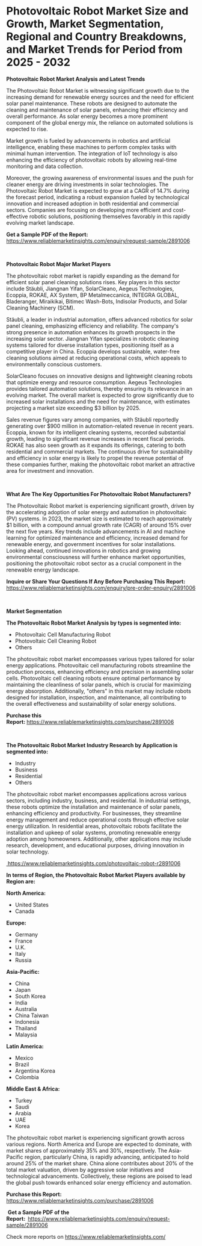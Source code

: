 <p><h1>Photovoltaic Robot Market Size and Growth, Market Segmentation, Regional and Country Breakdowns, and Market Trends for Period from 2025 -  2032</h1></p><p><strong>Photovoltaic Robot Market Analysis and Latest Trends</strong></p>
<p><p>The Photovoltaic Robot Market is witnessing significant growth due to the increasing demand for renewable energy sources and the need for efficient solar panel maintenance. These robots are designed to automate the cleaning and maintenance of solar panels, enhancing their efficiency and overall performance. As solar energy becomes a more prominent component of the global energy mix, the reliance on automated solutions is expected to rise.</p><p>Market growth is fueled by advancements in robotics and artificial intelligence, enabling these machines to perform complex tasks with minimal human intervention. The integration of IoT technology is also enhancing the efficiency of photovoltaic robots by allowing real-time monitoring and data collection. </p><p>Moreover, the growing awareness of environmental issues and the push for cleaner energy are driving investments in solar technologies. The Photovoltaic Robot Market is expected to grow at a CAGR of 14.7% during the forecast period, indicating a robust expansion fueled by technological innovation and increased adoption in both residential and commercial sectors. Companies are focusing on developing more efficient and cost-effective robotic solutions, positioning themselves favorably in this rapidly evolving market landscape.</p></p>
<p><strong>Get a Sample PDF of the Report:&nbsp;</strong> <a href="https://www.reliablemarketinsights.com/enquiry/request-sample/2891006?utm_campaign=2112&utm_medium=2&utm_source=Github&utm_content=ia&utm_term=14032025&utm_id=photovoltaic-robot">https://www.reliablemarketinsights.com/enquiry/request-sample/2891006</a></p>
<p>&nbsp;</p>
<p><strong>Photovoltaic Robot Major Market Players</strong></p>
<p><p>The photovoltaic robot market is rapidly expanding as the demand for efficient solar panel cleaning solutions rises. Key players in this sector include Stäubli, Jiangnan Yifan, SolarCleano, Aegeus Technologies, Ecoppia, ROKAE, AX System, BP Metalmeccanica, INTEGRA GLOBAL, Bladeranger, Miraikikai, Bitimec Wash-Bots, Indisolar Products, and Solar Cleaning Machinery (SCM).</p><p>Stäubli, a leader in industrial automation, offers advanced robotics for solar panel cleaning, emphasizing efficiency and reliability. The company's strong presence in automation enhances its growth prospects in the increasing solar sector. Jiangnan Yifan specializes in robotic cleaning systems tailored for diverse installation types, positioning itself as a competitive player in China. Ecoppia develops sustainable, water-free cleaning solutions aimed at reducing operational costs, which appeals to environmentally conscious customers.</p><p>SolarCleano focuses on innovative designs and lightweight cleaning robots that optimize energy and resource consumption. Aegeus Technologies provides tailored automation solutions, thereby ensuring its relevance in an evolving market. The overall market is expected to grow significantly due to increased solar installations and the need for maintenance, with estimates projecting a market size exceeding $3 billion by 2025.</p><p>Sales revenue figures vary among companies, with Stäubli reportedly generating over $900 million in automation-related revenue in recent years. Ecoppia, known for its intelligent cleaning systems, recorded substantial growth, leading to significant revenue increases in recent fiscal periods. ROKAE has also seen growth as it expands its offerings, catering to both residential and commercial markets. The continuous drive for sustainability and efficiency in solar energy is likely to propel the revenue potential of these companies further, making the photovoltaic robot market an attractive area for investment and innovation.</p></p>
<p>&nbsp;</p>
<p><strong>What Are The Key Opportunities For Photovoltaic Robot Manufacturers?</strong></p>
<p><p>The Photovoltaic Robot market is experiencing significant growth, driven by the accelerating adoption of solar energy and automation in photovoltaic (PV) systems. In 2023, the market size is estimated to reach approximately $1 billion, with a compound annual growth rate (CAGR) of around 15% over the next five years. Key trends include advancements in AI and machine learning for optimized maintenance and efficiency, increased demand for renewable energy, and government incentives for solar installations. Looking ahead, continued innovations in robotics and growing environmental consciousness will further enhance market opportunities, positioning the photovoltaic robot sector as a crucial component in the renewable energy landscape.</p></p>
<p><strong>Inquire or Share Your Questions If Any Before Purchasing This Report:</strong> <a href="https://www.reliablemarketinsights.com/enquiry/pre-order-enquiry/2891006?utm_campaign=2112&utm_medium=2&utm_source=Github&utm_content=ia&utm_term=14032025&utm_id=photovoltaic-robot">https://www.reliablemarketinsights.com/enquiry/pre-order-enquiry/2891006</a></p>
<p>&nbsp;</p>
<p><strong>Market Segmentation</strong></p>
<p><strong>The Photovoltaic Robot Market Analysis by types is segmented into:</strong></p>
<p><ul><li>Photovoltaic Cell Manufacturing Robot</li><li>Photovoltaic Cell Cleaning Robot</li><li>Others</li></ul></p>
<p><p>The photovoltaic robot market encompasses various types tailored for solar energy applications. Photovoltaic cell manufacturing robots streamline the production process, enhancing efficiency and precision in assembling solar cells. Photovoltaic cell cleaning robots ensure optimal performance by maintaining the cleanliness of solar panels, which is crucial for maximizing energy absorption. Additionally, "others" in this market may include robots designed for installation, inspection, and maintenance, all contributing to the overall effectiveness and sustainability of solar energy solutions.</p></p>
<p><strong>Purchase this Report:&nbsp;</strong><a href="https://www.reliablemarketinsights.com/purchase/2891006?utm_campaign=2112&utm_medium=2&utm_source=Github&utm_content=ia&utm_term=14032025&utm_id=photovoltaic-robot">https://www.reliablemarketinsights.com/purchase/2891006</a></p>
<p>&nbsp;</p>
<p><strong>The Photovoltaic Robot Market Industry Research by Application is segmented into:</strong></p>
<p><ul><li>Industry</li><li>Business</li><li>Residential</li><li>Others</li></ul></p>
<p><p>The photovoltaic robot market encompasses applications across various sectors, including industry, business, and residential. In industrial settings, these robots optimize the installation and maintenance of solar panels, enhancing efficiency and productivity. For businesses, they streamline energy management and reduce operational costs through effective solar energy utilization. In residential areas, photovoltaic robots facilitate the installation and upkeep of solar systems, promoting renewable energy adoption among homeowners. Additionally, other applications may include research, development, and educational purposes, driving innovation in solar technology.</p></p>
<p><a href="https://www.reliablemarketinsights.com/photovoltaic-robot-r2891006?utm_campaign=2112&utm_medium=2&utm_source=Github&utm_content=ia&utm_term=14032025&utm_id=photovoltaic-robot">&nbsp;https://www.reliablemarketinsights.com/photovoltaic-robot-r2891006</a></p>
<p><strong>In terms of Region, the Photovoltaic Robot Market Players available by Region are:</strong></p>
<p>
    <p> <strong> North America: </strong>
        <ul>
            <li>United States</li>
            <li>Canada</li>
        </ul>
        </p> 
    <p> <strong> Europe: </strong>
        <ul>
            <li>Germany</li>
            <li>France</li>
            <li>U.K.</li>
            <li>Italy</li>
            <li>Russia</li>
        </ul>
        </p> 
    <p> <strong> Asia-Pacific: </strong>
        <ul>
            <li>China</li>
            <li>Japan</li>
            <li>South Korea</li>
            <li>India</li>
            <li>Australia</li>
            <li>China Taiwan</li>
            <li>Indonesia</li>
            <li>Thailand</li>
            <li>Malaysia</li>
        </ul>
        </p> 
    <p> <strong> Latin America: </strong>
        <ul>
            <li>Mexico</li>
            <li>Brazil</li>
            <li>Argentina Korea</li>
            <li>Colombia</li>
        </ul>
        </p> 
    <p> <strong> Middle East & Africa: </strong>
        <ul>
            <li>Turkey</li>
            <li>Saudi</li>
            <li>Arabia</li>
            <li>UAE</li>
            <li>Korea</li>
        </ul>
    </p>
    </p>
<p><p>The photovoltaic robot market is experiencing significant growth across various regions. North America and Europe are expected to dominate, with market shares of approximately 35% and 30%, respectively. The Asia-Pacific region, particularly China, is rapidly advancing, anticipated to hold around 25% of the market share. China alone contributes about 20% of the total market valuation, driven by aggressive solar initiatives and technological advancements. Collectively, these regions are poised to lead the global push towards enhanced solar energy efficiency and automation.</p></p>
<p><strong>Purchase this Report: </strong><a href="https://www.reliablemarketinsights.com/purchase/2891006?utm_campaign=2112&utm_medium=2&utm_source=Github&utm_content=ia&utm_term=14032025&utm_id=photovoltaic-robot">https://www.reliablemarketinsights.com/purchase/2891006</a></p>
<p>&nbsp;<strong>Get a Sample PDF of the Report:&nbsp;&nbsp;</strong><a href="https://www.reliablemarketinsights.com/enquiry/request-sample/2891006?utm_campaign=2112&utm_medium=2&utm_source=Github&utm_content=ia&utm_term=14032025&utm_id=photovoltaic-robot">https://www.reliablemarketinsights.com/enquiry/request-sample/2891006</a></p>
<p><strong></strong></p>
<p>Check more reports on <a href="https://www.reliablemarketinsights.com/?utm_campaign=2112&utm_medium=2&utm_source=Github&utm_content=ia&utm_term=14032025&utm_id=photovoltaic-robot">https://www.reliablemarketinsights.com/</a></p>